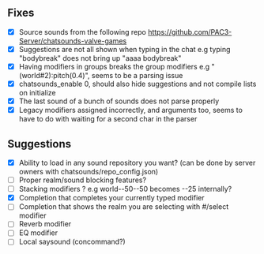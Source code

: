 ## Fixes
- [x] Source sounds from the following repo https://github.com/PAC3-Server/chatsounds-valve-games
- [x] Suggestions are not all shown when typing in the chat e.g typing "bodybreak" does not bring up "aaaa bodybreak"
- [x] Having modifiers in groups breaks the group modifiers e.g "(world#2):pitch(0.4)", seems to be a parsing issue
- [x] chatsounds_enable 0, should also hide suggestions and not compile lists on initialize
- [x] The last sound of a bunch of sounds does not parse properly
- [x] Legacy modifiers assigned incorrectly, and arguments too, seems to have to do with waiting for a second char in the parser

## Suggestions
- [x] Ability to load in any sound repository you want? (can be done by server owners with chatsounds/repo_config.json)
- [ ] Proper realm/sound blocking features?
- [ ] Stacking modifiers ? e.g world--50--50 becomes --25 internally?
- [x] Completion that completes your currently typed modifier
- [ ] Completion that shows the realm you are selecting with #/select modifier
- [ ] Reverb modifier
- [ ] EQ modifier
- [ ] Local saysound (concommand?)